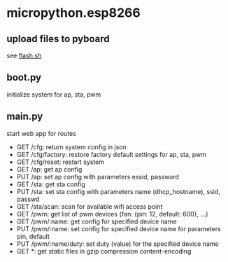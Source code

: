 # micropython.esp8266

## upload files to pyboard
see [flash.sh](../flash.sh)

## boot.py
initialize system for ap, sta, pwm

## main.py
start web app for routes
- GET /cfg: return system config in json
- GET /cfg/factory: restore factory default settings for ap, sta, pwm
- GET /cfg/reset: restart system
- GET /ap: get ap config
- PUT /ap: set ap config with parameters essid, password
- GET /sta: get sta config
- PUT /sta: set sta config with parameters name (dhcp_hostname), ssid, passwd 
- GET /sta/scan: scan for available wifi access point
- GET /pwm: get list of pwm devices {fan: {pin: 12, default: 600}, ...}
- GET /pwm/:name: get config for specified device name
- PUT /pwm/:name: set config for specified device name for parameters pin, default
- PUT /pwm/:name/duty: set duty (value) for the specified device name
- GET *: get static files in gzip compression content-encoding
